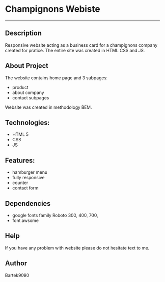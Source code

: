 # Champignons Webiste

-------------------------

## Description
Responsive website acting as a business card for a champignons company created for pratice.
The entire site was created in HTML CSS and JS. 


## About Project 
The website contains home page and 3 subpages:
- product
- about company
- contact subpages

Website was created in methodology BEM.

## Technologies:
* HTML 5
* CSS
* JS


## Features:
* hamburger menu
* fully responsive
* counter
* contact form


## Dependencies
* google fonts family Roboto 300, 400, 700, 
* font awsome

## Help
If you have any problem with website please do not hesitate text to me.

## Author
Bartek9090
